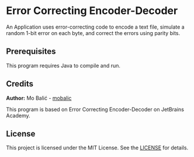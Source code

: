 # Error Correcting Encoder-Decoder

An Application uses error-correcting code to encode a text file, simulate a random 1-bit error on each byte, and correct the errors using parity bits.

## Prerequisites

This program requires Java to compile and run.

## Credits

**Author:** Mo Balić - [mobalic](https://github.com/mobalic)

This program is based on Error Correcting Encoder-Decoder on JetBrains Academy.

## License

This project is licensed under the MIT License. See the [LICENSE](https://github.com/mobalic/Error-Correcting-Encoder-Decoder/blob/main/LICENSE) for details.
